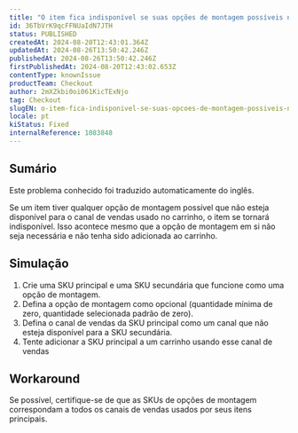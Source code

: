 ```yaml
---
title: "O item fica indisponível se suas opções de montagem possíveis não corresponderem ao canal de vendas do carrinho"
id: 36TbVrK9qcFFNUaIdN7JTH
status: PUBLISHED
createdAt: 2024-08-20T12:43:01.364Z
updatedAt: 2024-08-26T13:50:42.246Z
publishedAt: 2024-08-26T13:50:42.246Z
firstPublishedAt: 2024-08-20T12:43:02.653Z
contentType: knownIssue
productTeam: Checkout
author: 2mXZkbi0oi061KicTExNjo
tag: Checkout
slugEN: o-item-fica-indisponivel-se-suas-opcoes-de-montagem-possiveis-nao-corresponderem-ao-canal-de-vendas-do-carrinho
locale: pt
kiStatus: Fixed
internalReference: 1083848
---
```


## Sumário

<div class="alert alert-info">
  <p>Este problema conhecido foi traduzido automaticamente do inglês.</p>
</div>


Se um item tiver qualquer opção de montagem possível que não esteja disponível para o canal de vendas usado no carrinho, o item se tornará indisponível.
Isso acontece mesmo que a opção de montagem em si não seja necessária e não tenha sido adicionada ao carrinho.

## Simulação



1. Crie uma SKU principal e uma SKU secundária que funcione como uma opção de montagem.
2. Defina a opção de montagem como opcional (quantidade mínima de zero, quantidade selecionada padrão de zero).
3. Defina o canal de vendas da SKU principal como um canal que não esteja disponível para a SKU secundária.
4. Tente adicionar a SKU principal a um carrinho usando esse canal de vendas

## Workaround


Se possível, certifique-se de que as SKUs de opções de montagem correspondam a todos os canais de vendas usados por seus itens principais.





